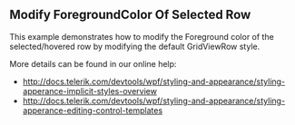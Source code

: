 ## Modify ForegroundColor Of Selected Row
This example demonstrates how to modify the Foreground color of the selected/hovered row by modifying the default GridViewRow style.

More details can be found in our online help:
- http://docs.telerik.com/devtools/wpf/styling-and-appearance/styling-apperance-implicit-styles-overview
- http://docs.telerik.com/devtools/wpf/styling-and-appearance/styling-apperance-editing-control-templates

[//]: <KeyWords: hovered, gridviewrow, style, controltemplate>